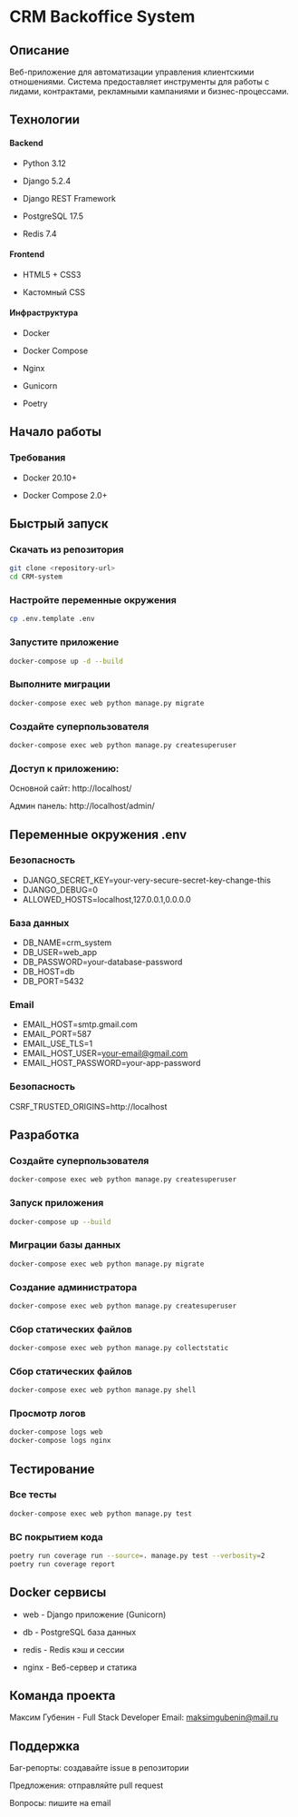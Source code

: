 # CRM Backoffice System


## Описание

Веб-приложение для автоматизации управления клиентскими отношениями. Система предоставляет инструменты для работы с лидами, контрактами, рекламными кампаниями и бизнес-процессами.

## Технологии

#### Backend

- Python 3.12

- Django 5.2.4

- Django REST Framework

- PostgreSQL 17.5

- Redis 7.4

#### Frontend

- HTML5 + CSS3

- Кастомный CSS

#### Инфраструктура

- Docker 

- Docker Compose

- Nginx

- Gunicorn

- Poetry

## Начало работы

### Требования

- Docker 20.10+

- Docker Compose 2.0+

## Быстрый запуск

### Скачать из репозитория

```bash
git clone <repository-url> 
cd CRM-system
```

### Настройте переменные окружения
```bash
cp .env.template .env
```

### Запустите приложение
```bash
docker-compose up -d --build
```

### Выполните миграции
```bash
docker-compose exec web python manage.py migrate
```


### Создайте суперпользователя
```bash
docker-compose exec web python manage.py createsuperuser
```


### Доступ к приложению:

Основной сайт: http://localhost/

Админ панель: http://localhost/admin/

## Переменные окружения .env

### Безопасность
- DJANGO_SECRET_KEY=your-very-secure-secret-key-change-this
- DJANGO_DEBUG=0
- ALLOWED_HOSTS=localhost,127.0.0.1,0.0.0.0

### База данных
- DB_NAME=crm_system
- DB_USER=web_app
- DB_PASSWORD=your-database-password
- DB_HOST=db
- DB_PORT=5432

### Email
- EMAIL_HOST=smtp.gmail.com
- EMAIL_PORT=587
- EMAIL_USE_TLS=1
- EMAIL_HOST_USER=your-email@gmail.com
- EMAIL_HOST_PASSWORD=your-app-password

### Безопасность
CSRF_TRUSTED_ORIGINS=http://localhost

## Разработка

### Создайте суперпользователя
```bash
docker-compose exec web python manage.py createsuperuser
```

### Запуск приложения
```bash
docker-compose up --build
```

### Миграции базы данных
```bash
docker-compose exec web python manage.py migrate
```

### Создание администратора
```bash
docker-compose exec web python manage.py createsuperuser
```


### Сбор статических файлов
```bash
docker-compose exec web python manage.py collectstatic
```

### Сбор статических файлов
```bash
docker-compose exec web python manage.py shell
```

### Просмотр логов
```bash
docker-compose logs web
docker-compose logs nginx
```

## Тестирование

### Все тесты
```bash
docker-compose exec web python manage.py test
```

### ВС покрытием кода
```bash
poetry run coverage run --source=. manage.py test --verbosity=2
poetry run coverage report
```

## Docker сервисы

- web - Django приложение (Gunicorn)

- db - PostgreSQL база данных

- redis - Redis кэш и сессии

- nginx - Веб-сервер и статика

## Команда проекта

Максим Губенин - Full Stack Developer
Email: maksimgubenin@mail.ru

## Поддержка

Баг-репорты: создавайте issue в репозитории

Предложения: отправляйте pull request

Вопросы: пишите на email